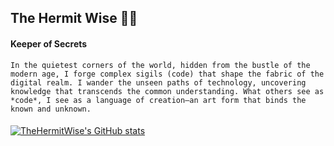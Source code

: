 ## The Hermit Wise 🧙‍♂️

<!--
**TheHermitWise/TheHermitWise** is a ✨ _special_ ✨ repository because its `README.md` (this file) appears on your GitHub profile.

Here are some ideas to get you started:

- 🔭 I’m currently working on ...
- 🌱 I’m currently learning ...
- 👯 I’m looking to collaborate on ...
- 🤔 I’m looking for help with ...
- 💬 Ask me about ...
- 📫 How to reach me: ...
- 😄 Pronouns: ...
- ⚡ Fun fact: ...
-->

#### Keeper of Secrets
`In the quietest corners of the world, hidden from the bustle of the modern age, I forge complex sigils (code) that shape the fabric of the digital realm. I wander the unseen paths of technology, uncovering knowledge that transcends the common understanding. What others see as *code*, I see as a language of creation—an art form that binds the known and unknown.`

#### 
[![TheHermitWise's GitHub stats](https://github-readme-stats.vercel.app/api?username=TheHermitWise&show_icons=true&theme=shadow_blue)](https://github.com/anuraghazra/github-readme-stats)
